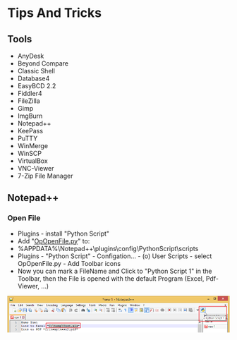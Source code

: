 # Tips And Tricks

## Tools
* AnyDesk
* Beyond Compare
* Classic Shell
* Database4
* EasyBCD 2.2
* Fiddler4
* FileZilla
* Gimp
* ImgBurn
* Notepad++
* KeePass
* PuTTY
* WinMerge
* WinSCP
* VirtualBox
* VNC-Viewer
* 7-Zip File Manager

## Notepad++

### Open File
* Plugins - install "Python Script"
* Add "[OpOpenFile.py](src/Notepad++/Python_Script/OpOpenFile.py)" to:
* %APPDATA%\Notepad++\plugins\config\PythonScript\scripts
* Plugins - "Python Script" - Configation... - (o) User Scripts - select OpOpenFile.py - Add Toolbar icons
* Now you can mark a FileName and Click to "Python Script 1" in the Toolbar, then the File is opened with the default Program (Excel, Pdf-Viewer, ...)

![](src/Notepad++/Python_Script/img/Bild_20211218_191026_001.png)
 
